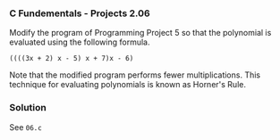 ### C Fundementals - Projects 2.06

Modify the program of Programming Project 5 so that the polynomial is evaluated using the following formula.

```((((3x + 2) x - 5) x + 7)x - 6)```

Note that the modified program performs fewer multiplications. This technique for evaluating polynomials is known as Horner's Rule.

### Solution

See ```06.c```
